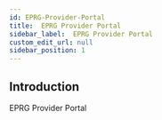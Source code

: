 ```yaml
---
id: EPRG-Provider-Portal
title:  EPRG Provider Portal
sidebar_label:  EPRG Provider Portal
custom_edit_url: null
sidebar_position: 1
---
```

## Introduction
EPRG Provider Portal
